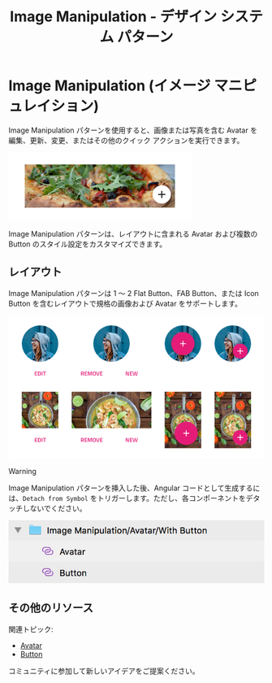 ﻿---
title: Image Manipulation - デザイン システム パターン
_description: Image Manipulation パターン シンボルは影響する画像のクリック アクションを提供します。
_keywords: デザイン システム, Sketch, Ignite UI for Angular, パターン, UI ライブラリ, ウィジェット
_language: ja
---

# Image Manipulation (イメージ マニピュレイション)

Image Manipulation パターンを使用すると、画像または写真を含む Avatar を編集、更新、変更、またはその他のクイック アクションを実行できます。

<img class="responsive-img" src="../images/image-manip_demo.png" srcset="../images/image-manip_demo@2x.png 2x" />

Image Manipulation パターンは、レイアウトに含まれる Avatar および複数の Button のスタイル設定をカスタマイズできます。

## レイアウト

Image Manipulation パターンは 1 ～ 2 Flat Button、FAB Button、または Icon Button を含むレイアウトで規格の画像および Avatar をサポートします。

<img class="responsive-img" src="../images/image-manip_layout.png" srcset="../images/image-manip_layout@2x.png 2x" />

> [!WARNING]
> Image Manipulation パターンを挿入した後、Angular コードとして生成するには、`Detach from Symbol` をトリガーします。ただし、各コンポーネントをデタッチしないでください。

<img class="responsive-img" src="../images/image_manipulation_detach.png" />

## その他のリソース

関連トピック:

- [Avatar](../components/avatar.md)
- [Button](../components/button.md)
  <div class="divider--half"></div>

コミュニティに参加して新しいアイデアをご提案ください。



